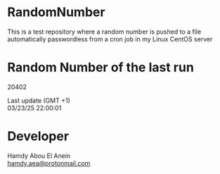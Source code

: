 # RandomNumber    
This is a test repository where a random number is pushed to a file automatically passwordless from a cron job in my Linux CentOS server    
# Random Number of the last run   
20402
      
Last update (GMT +1)    
03/23/25 22:00:01
# Developer    
Hamdy Abou El Anein   
hamdy.aea@protonmail.com
